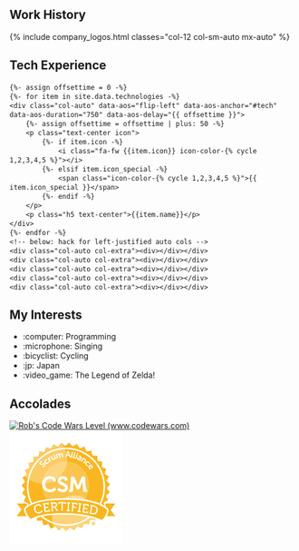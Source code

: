 <div class="row">
    <div class="col-12">
        <h2>Work History</h2>
        {% include company_logos.html classes="col-12 col-sm-auto mx-auto" %}
    </div>
</div>
<div class="row justify-content-around pb-3" id="tech">
    <div class="col-12">
        <h2>Tech Experience</h2>
    </div>
    
    {%- assign offsettime = 0 -%}
    {%- for item in site.data.technologies -%}
    <div class="col-auto" data-aos="flip-left" data-aos-anchor="#tech" data-aos-duration="750" data-aos-delay="{{ offsettime }}">
        {%- assign offsettime = offsettime | plus: 50 -%}
        <p class="text-center icon">
            {%- if item.icon -%}
                <i class="fa-fw {{item.icon}} icon-color-{% cycle 1,2,3,4,5 %}"></i>
            {%- elsif item.icon_special -%}
                <span class="icon-color-{% cycle 1,2,3,4,5 %}">{{ item.icon_special }}</span>
            {%- endif -%}
        </p>
        <p class="h5 text-center">{{item.name}}</p>
    </div>
    {%- endfor -%}
    <!-- below: hack for left-justified auto cols -->
    <div class="col-auto col-extra"><div></div></div>
    <div class="col-auto col-extra"><div></div></div>
    <div class="col-auto col-extra"><div></div></div>
    <div class="col-auto col-extra"><div></div></div>
    <div class="col-auto col-extra"><div></div></div>

</div>
<div class="row">
    <div class="col-12 col-sm-6">
        <h2>My Interests</h2>
        <ul class="fa-ul interests mx-auto col-auto mx-sm-0 col-sm-11 offset-sm-1">
            <li><span class="fa-li">:computer:</span> Programming</li>
            <li><span class="fa-li">:microphone:</span> Singing</li>
            <li><span class="fa-li">:bicyclist:</span> Cycling</li>
            <li><span class="fa-li">:jp:</span> Japan</li>
            <li><span class="fa-li">:video_game:</span> The Legend of Zelda!</li>
        </ul>
    </div>
    <div class="col-12 col-sm-6">
        <h2>Accolades</h2>
        <div class="row">
            <div class="col-auto mx-auto">
                <div>
                    <a target="_blank" href="https://www.codewars.com/users/tryforceful">
                        <img alt="Rob's Code Wars Level (www.codewars.com)" src="https://www.codewars.com/users/tryforceful/badges/large">
                    </a>
                </div>
            </div>
            <div class="col-auto mx-auto">
                <img class="img-fluid" width="200" src="assets/images/scrum.png">
            </div>
        </div>
    </div>
</div>